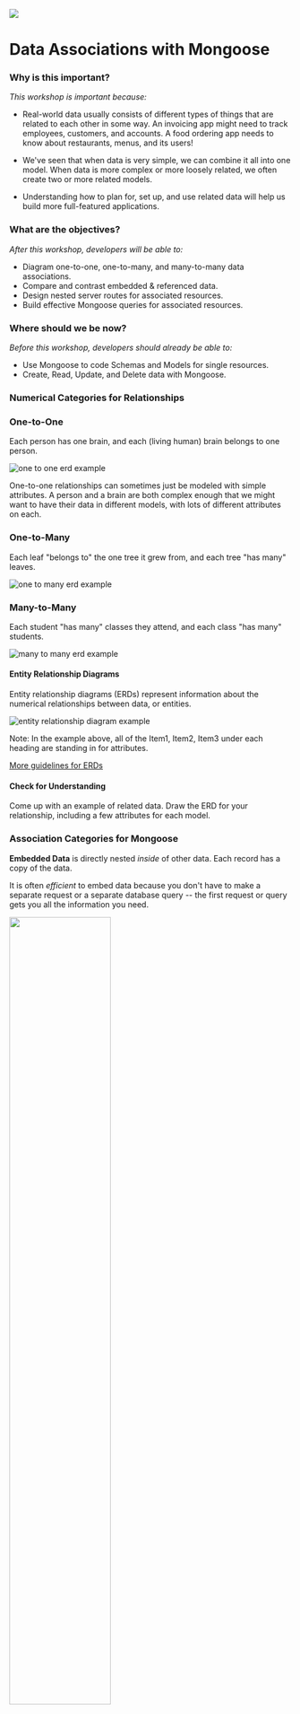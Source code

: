 <!--
Creator:
Location: SF
-->

![](https://ga-dash.s3.amazonaws.com/production/assets/logo-9f88ae6c9c3871690e33280fcf557f33.png)

# Data Associations with Mongoose

### Why is this important?
<!-- framing the "why" in big-picture/real world examples -->
*This workshop is important because:*

- Real-world data usually consists of different types of things that are related to each other in some way. An invoicing app might need to track employees, customers, and accounts. A food ordering app needs to know about restaurants, menus, and its users!  

- We've seen that when data is very simple, we can combine it all into one model.  When data is more complex or more loosely related, we often create two or more related models.

- Understanding how to plan for, set up, and use related data will help us build more full-featured applications.

### What are the objectives?
<!-- specific/measurable goal for students to achieve -->
*After this workshop, developers will be able to:*


- Diagram one-to-one, one-to-many, and many-to-many data associations.
- Compare and contrast embedded & referenced data.
- Design nested server routes for associated resources.
- Build effective Mongoose queries for associated resources.

### Where should we be now?
<!-- call out the skills that are prerequisites -->
*Before this workshop, developers should already be able to:*

* Use Mongoose to code Schemas and Models for single resources.
* Create, Read, Update, and Delete data with Mongoose.


### Numerical Categories for Relationships

### One-to-One

Each person has one brain, and each (living human) brain belongs to one person.

![one to one erd example](https://cloud.githubusercontent.com/assets/3254910/18140904/4d85c04e-6f6c-11e6-8301-c06bacff3dd3.png)

One-to-one relationships can sometimes just be modeled with simple attributes. A person and a brain are both complex enough that we might want to have their data in different models, with lots of different attributes on each.






### One-to-Many

Each leaf "belongs to" the one tree it grew from, and each tree "has many" leaves.

![one to many erd example](https://cloud.githubusercontent.com/assets/3254910/18182445/e4bddb6c-7044-11e6-9099-314b773724f3.png)


### Many-to-Many

Each student "has many" classes they attend, and each class "has many" students.


![many to many erd example](https://cloud.githubusercontent.com/assets/3254910/18140903/4c56c3ee-6f6c-11e6-9b6d-4c6ffae81323.png)


#### Entity Relationship Diagrams

Entity relationship diagrams (ERDs) represent information about the numerical relationships between data, or entities.

![entity relationship diagram example](https://cloud.githubusercontent.com/assets/3254910/18141666/439d9392-6f6f-11e6-953f-c91415b85f3f.png)


Note: In the example above, all of the Item1, Item2, Item3 under each heading are standing in for attributes.

[More guidelines for ERDs](http://docs.oracle.com/cd/A87860_01/doc/java.817/a81358/05_dev1.htm)

#### Check for Understanding

Come up with an example of related data.  Draw the ERD for your relationship, including a few attributes for each model.

### Association Categories for Mongoose

**Embedded Data** is directly nested *inside* of other data. Each record has a copy of the data.


It is often *efficient* to embed data because you don't have to make a separate request or a separate database query -- the first request or query gets you all the information you need.  


<img src="http://i.imgur.com/aMG36rT.png" width="60%">


**Referenced Data** is stored as an *id* inside other data. The id can be used to look up the information. All records that reference the same data look up the same copy.


It is usually easier to keep referenced records *consistent* because the data is only stored in one place and only needs to be updated in one place.  

![image](https://cloud.githubusercontent.com/assets/6520345/21190300/2c091f08-c1d6-11e6-89ed-0459874edf3a.png)
[Source: MongoDB docs](https://docs.mongodb.com/v3.2/tutorial/model-referenced-one-to-many-relationships-between-documents/)


While the question of one-to-one, one-to-many, or  many-to-many is often determined by real-world characteristics of a relationship, the decision to embed or reference data is a design decision.  

There are tradeoffs, such as between *efficiency* and *consistency*, depending on which one you choose.  

When using Mongo and Mongoose, though, many-to-many relationships often involve referenced associations, while one-to-many often involve embedding data.


#### Check for Understanding

How would you design the following? Draw an ERD for each set of related data? Can you draw an ERD for each?

* `User`s with many `Tweets`?
* `Food`s with many `Ingredients`?


### Implementation: Referenced

#### 1) Set Up Structure with Schemas

```javascript
var ingredientSchema = new Schema({
  title: {
    type: String,
    default: ""
  },
  origin: {
    type: String,
    default: ""
  }
});

var foodSchema = new Schema({
  name: {
    type: String,
    default: ""
  },
  ingredients: [{
    type: Schema.Types.ObjectId,  //REFERENCING :D
    ref: 'Ingredient'
  }]
});
```

Check out the value associated with the `ingredients` key inside the food schema. Here's how it's set up as an array of referenced ingredients:

- `[]` lets the food schema know that each food's `ingredients` attribute will hold an array.
- The object inside the `[]` describes what kind of elements the array will hold.
- Giving `type: Schema.Types.ObjectId` tells the schema the `ingredients` array will hold ObjectIds. That's the type of that unique `_id` that Mongo automatically generates for us (something like `55e4ce4ae83df339ba2478c6`).
- `ref: Ingredient` tells the schema we will only be putting ObjectIds of  `Ingredient` documents inside the `ingredients` array.


#### 2) Manipulate Data with Models

Once schemas are defined, we can compile them all into active models so we can start creating documents!

```js
/* Compiling models from the above schemas */
var Food = mongoose.model('Food', foodSchema);
var Ingredient = mongoose.model('Ingredient', ingredientSchema);
```

Here's how we'd take our models for a spin and make two objects to test out creating an Ingredient document and a Food document.

```js
/* make a new Ingredient document */
var cheddar = new db.Ingredient ({
 title: 'cheddar cheese',
 origin: 'Wisconsin'
});
```

```js
/* make a new Food document */
var cheesyQuiche = new db.Food ({
  name: 'Quiche',
  ingredients: []
});
```



Don't forget to save your work!

```js
cheddar.save(function(err, savedCheese) {
  if (err) {
    return console.log(err);
  } else {
    console.log('cheesy quiche saved successfully');
  }
});

cheesyQuiche.ingredients.push(cheddar);   // associated!
cheesyQuiche.save(function(err, savedCheesyQuiche) {
  if (err) {
    return console.log(err);
  } else {
    console.log('cheesyQuiche food is ', savedCheesyQuiche);
  }
});
```

Note that we push the `cheddar` ingredient document into the `cheesyQuiche` ingredients array. We already told the Food Schema that we will only be storing ObjectIds, though, so `cheddar` gets converted to its unique `_id` when it's pushed in!


#### Check In

This is the log text after executing the code we've written thus far:

```
cheesyQuiche food is { __v: 0,
  name: 'Quiche',
  _id: 55e4eb857d6157f4d41a2981,
  ingredients: [ 55e4eb857d6157f4d41a2980 ] }

cheesy quiche saved successfully

```


What are we looking at?

<details><summary>click for line-by-line explanation</summary>

1. Line 1: `__v` represents the number of times the document has been accessed.

1. Line 2: The `name` property of the `Food` document we have created.

1. Line 4: The unique `_id` created by Mongo for our `Food` document.

1. Line 5: The `ingredients` array, with a single `ObjectId` that is associated with our `Ingredient` document.

</details>


Mongoose is happy to show just the `ObjectId` associated with each ingredient in the food's `ingredients` array. When we need the `Ingredient` document data, we have to ask for it explicitly.

#### 3) Pull Data in With `.populate()`

When we want to get full information from an `Ingredient` document we have inside the `Food` document `ingredients` array, we use a method called `.populate()`.

```js
db.Food.findOne({ name: 'Quiche' })
  .populate('ingredients')    // <- pull in ingredient data
  .exec(function(err, food) {
    if (err){
      console.log(err);
    }
    if (food.ingredients.length > 0) {
      console.log('/nI love ' + food.name + ' for the '+ food.ingredients[0].title);
    }
    else {
      console.log(food.name + ' has no ingredients.');
    }
    console.log('what was that food?', food);
  });
```

<details><summary>Click to go over this method call line by line:</summary>

1. Line 1: We call a method to find only **one** `Food` document that matches the name: `Quiche`.

1. Line 2: We ask the ingredients array within that `Food` document to fetch the actual `Ingredient` document instead of just  its `ObjectId`.

1. Line 3: When we use `find` without a callback, then `populate`, like here, we can put a callback inside an `.exec()` method call. Technically we have made a query with `find`, but only executed it when we call `.exec()`.

1. Lines 4-15: If we have any errors, we will log them.  Otherwise, we can display the entire `Food` document **including** the populated `ingredients` array.

1. Line 9 demonstrates that we are able to access both data from the original `Food` document we found **and** the referenced `Ingredient` document we summoned.

</details>

<details>
  <summary>Click to see the output from the above <code>findOne()</code> method call with <code>populate</code>.</summary>

  ```
  {
    _id: 55e4eb857d6157f4d41a2981,
    name: 'Quiche',
    __v: 1,
    ingredients: [
       {
         _id: 55e4eb857d6157f4d41a2980,
         title: 'cheddar cheese',
         origin: 'Wisconson',
         __v: 0
       }
    ]
  }

  I love Quiche for the cheddar cheese
  ```
</details>

Now, instead of seeing **only** the `ObjectId` that pointed us to the `Ingredient` document, we can see the **entire** `Ingredient` document.

#### Independent Practice: Foods & Ingredients

Get it:
* fork and clone this repo
* start up mongoDB with `mongod`
* `cd` into the folder `starter-code` in this directory
* `npm install` to install all the dependencies from `package.json`
* `node console.js` to enter into a REPL where you can interact with your DB. All the models will be nested inside an object called `db`.

Tips:
* save your successful code into a file for each step
* `<command>` + `<up>` will bring you to the last thing you entered in the repl

Tasks:  
1. Create 3 ingredients.  
2. Create a food that references those ingredients.  
3. List all the foods.  
4. List all the ingredient data for a food.



#### Routes for Referenced Data

When you need full information about a food, remember to pull ingredient data in with `populate`. Here's an example:

**index of all foods**
```js
// send all information for all foods
app.get('/api/foods/', function (req, res) {
  Food.find({ })
    .populate('ingredients')
    .exec(function(err, foods) {
      if (err) {
        res.status(500).send(err);
        return;
      }
      console.log('found and populated all foods: ', foods);
      res.json(foods);
    });
});
```

> Many APIs don't populate all referenced information before sending a response. For instance, the Spotify API is riddled with ids that developers can use to make a second request if they want more of the information.

#### Check for Understanding

On which of the following routes are you most likely to `populate` all the ingredients of a food you look up?


| | | |
|---|---|---|
| **HTTP Verb** | **Path** | **Description** |
| GET | /foods | Get all foods |
| POST | /foods | Create a food |
| GET | /foods/:id | Get a food |
| DELETE | /foods/:id | Delete a food |
| GET | /foods/:food_id/ingredients | Get all ingredients from a food |



### Implementation: Embedded

Imagine you have a database of `User`s, each with many embedded `Tweet`s. If you needed to update or delete a tweet, you would first need to find the correct user, then the tweet to update or delete.


#### 1) Set Up Structure with Schemas


```js
var tweetSchema = new Schema({
  text: String,
  date: Date
});
```

```js
var userSchema = new Schema({
  name: String,
  // embed tweets in user
  tweets: [tweetSchema]
});
```

The `tweets: [tweetSchema]` line sets up the embedded data association. The `[]` tells the schema to expect a collection, and `tweetSchema` (or `Tweet.schema` if you had a `Tweet` model defined already) tells the schema that the collection will hold *embedded* documents of type `Tweet`.

#### 2) Manipulate Data with Models

```js
var User = mongoose.model("User", userSchema);
var Tweet = mongoose.model("Tweet", tweetSchema);
```

#### Independent Practice: Users & Tweets

1. Create a user.

1. Create tweets embedded in that user.

1. List all the users.

1. List all tweets of a specific user.

#### Routes for Embedded Data

**create tweet**
```js
// create tweet embedded in user
app.post('/api/users/:userId/tweets', function (req, res) {
  // set the value of the user id
  var userId = req.params.userId;

  // store new tweet in memory with data from request body
  var newTweet = new Tweet(req.body.tweet);

  // find user in db by id and add new tweet
  User.findOne({_id: userId}, function (err, foundUser) {
    foundUser.tweets.push(newTweet);
    foundUser.save(function (err, savedUser) {
      res.json(newTweet);
    });
  });
});
```

**update tweet**

```js
// update tweet embedded in user
app.put('/api/users/:userId/tweets/:id', function (req, res) {
  // set the value of the user and tweet ids
  var userId = req.params.userId;
  var tweetId = req.params.id;

  // find user in db by id
  User.findOne({_id: userId}, function (err, foundUser) {
    // find tweet embedded in user
    var foundTweet = foundUser.tweets.id(tweetId);
    // update tweet text and completed with data from request body
    foundTweet.text = req.body.tweetText;
    foundTweet.date = new Date(req.body.tweetDate);
    foundUser.save(function (err, savedUser) {
      res.json(foundTweet);
    });
  });
});
```

### Route Design

Remember RESTful routing? It's the most popular modern convention for designing resource paths for nested data. Here is an example of an application that has routes for `Store` and `Item` models:

### RESTful Routing

| | | | |
|---|---|---|---|
| **HTTP Verb** | **Path** | **Description** | **Key Mongoose Method(s)** |
| GET | /stores | Get all stores | <details><summary>click for ideas</summary>`.find`</details> |
| POST | /stores | Create a store | <details><summary>click for ideas</summary>`new`, `.save`</details> |
| GET | /stores/:id | Get a store | <details><summary>click for ideas</summary>`.findOne`</details> |
| DELETE | /stores/:id | Delete a store | <details><summary>click for ideas</summary>`.findOne`, `.remove`, `.findOneAndRemove`</details> |
| GET | /stores/:store_id/items | Get all items from a store | <details><summary>click for ideas</summary>`.findOne`, (`.populate` if referenced)</details> |
| POST | /stores/:store_id/items | Create an item for a store | <details><summary>click for ideas</summary>`.findOne`, `new`, `.save`</details> |
| GET | /stores/:store_id/items/:item_id | Get an item from a store | <details><summary>click for ideas</summary>`.findOne`</details> |
| DELETE | /stores/:store_id/items/:item_id | Delete an item from a store | <details><summary>click for ideas</summary>`.findOne`, `.remove`</details> |

*In routes, avoid nesting resources more than one level deep.*
